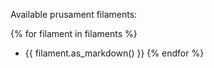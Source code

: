 Available prusament filaments:

{% for filament in filaments %}
- {{ filament.as_markdown() }}
{% endfor %}
